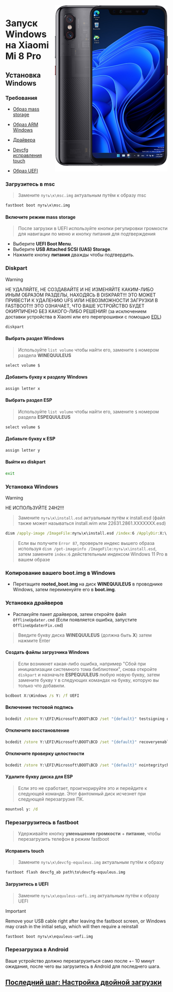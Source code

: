 <img align="right" src="https://github.com/n00b69/woa-equuleus/blob/main/equuleus.png" width="350" alt="Windows 11 running on equuleus">

# Запуск Windows на Xiaomi Mi 8 Pro

## Установка Windows

### Требования
- [Образ mass storage](https://github.com/n00b69/woa-equuleus/releases/download/Files/msc.img)

- [Образ ARM Windows](https://arkt-7.github.io/woawin/)
  
- [Драйвера](https://github.com/n00b69/woa-equuleus/releases/tag/Drivers)

- [Devcfg исправления touch](https://github.com/n00b69/woa-equuleus/releases/download/Files/devcfg-polaris.img)

- [Образ UEFI](https://github.com/n00b69/woa-equuleus/releases/tag/UEFI)

### Загрузитесь в msc
> Замените `путь\к\msc.img` актуальным путём к образу msc
```cmd
fastboot boot путь\к\msc.img
```

#### Включите режим mass storage
> После загрузки в UEFI используйте кнопки регулировки громкости для навигации по меню и кнопку питания для подтверждения
- Выберите **UEFI Boot Menu**.
- Выберите **USB Attached SCSI (UAS) Storage**.
- Нажмите кнопку **питания** дважды чтобы подтвердить.

### Diskpart
> [!WARNING]
> НЕ УДАЛЯЙТЕ, НЕ СОЗДАВАЙТЕ И НЕ ИЗМЕНЯЙТЕ КАКИМ-ЛИБО ИНЫМ ОБРАЗОМ РАЗДЕЛЫ, НАХОДЯСЬ В DISKPART!!! ЭТО МОЖЕТ ПРИВЕСТИ К УДАЛЕНИЮ UFS ИЛИ НЕВОЗМОЖНОСТИ ЗАГРУЗКИ В FASTBOOT!!! ЭТО ОЗНАЧАЕТ, ЧТО ВАШЕ УСТРОЙСТВО БУДЕТ ОКИРПИЧЕНО БЕЗ КАКОГО-ЛИБО РЕШЕНИЯ! (за исключением доставки устройства в Xiaomi или его перепрошивки с помощью [EDL](edl-ru.md))
```cmd
diskpart
```

#### Выбрать раздел Windows 
> Используйте `list volume` чтобы найти его, замените `$` номером раздела **WINEQUULEUS**
```cmd
select volume $
``` 

#### Добавить букву к разделу Windows
```cmd
assign letter x
``` 

#### Выбрать раздел ESP
> Используйте `list volume` чтобы найти его, замените `$` номером раздела **ESPEQUULEUS**
```cmd
select volume $
``` 

#### Добавьте букву к ESP
```cmd
assign letter y
```

#### Выйти из diskpart
```cmd
exit
```

### Установка Windows
> [!Warning]
> НЕ ИСПОЛЬЗУЙТЕ 24H2!!!

> Замените `путь\к\install.esd` актуальным путём к install.esd (файл также может называться install.wim или 22631.2861.XXXXXXX.esd)
```cmd
dism /apply-image /ImageFile:путь\к\install.esd /index:6 /ApplyDir:X:\
```

> Если вы получите `Error 87`, проверьте индекс вышего образа используя `dism /get-imageinfo /ImageFile:путь\к\install.esd`, затем замените `index:6` действтельным индексом Windows 11 Pro в вашем образе

### Копирование вашего boot.img в Windows
- Перетащите **rooted_boot.img** на диск **WINEQUULEUS** в проводнике Windows, затем переименуйте его в **boot.img**.

### Установка драйверов
- Распакуйте пакет драйверов, затем откройте файл `OfflineUpdater.cmd` (Если появляется ошибка, запустите `OfflineUpdaterFix.cmd`)

> Введите букву диска **WINEQUULEUS** (должна быть **X**) затем нажмите Enter
  
#### Создать файлы загрузчика Windows
> Если возникнет какая-либо ошибка, например "Сбой при инициализации системного тома библиотеки", снова откройте `diskpart` и назначьте **ESPEQUULEUS** любую новую букву, затем замените букву `Y` в следующих командах на букву, которую вы только что добавили.
```cmd
bcdboot X:\Windows /s Y: /f UEFI
```

#### Включение тестовой подпись
```cmd
bcdedit /store Y:\EFI\Microsoft\BOOT\BCD /set "{default}" testsigning on
```

#### Отключите восстановление
```cmd
bcdedit /store Y:\EFI\Microsoft\BOOT\BCD /set "{default}" recoveryenabled no
```

#### Отключите проверку целостности
```cmd
bcdedit /store Y:\EFI\Microsoft\BOOT\BCD /set "{default}" nointegritychecks on
```

#### Удалите букву диска для ESP
> Если это не сработает, проигнорируйте это и перейдите к следующей команде. Этот фантомный диск исчезнет при следующей перезагрузке ПК.
```cmd
mountvol y: /d
```

### Перезагрузитесь в fastboot
> Удерживайте кнопку **уменьшение громкости** + **питание**, чтобы перезагрузить телефон в режим fastboot

#### Исправить touch
> Замените `путь\к\devcfg-equuleus.img` актуальным путём к образу
```cmd
fastboot flash devcfg_ab path\to\devcfg-equuleus.img
```

#### Загрузитесь в UEFI
> Замените `путь\к\equuleus-uefi.img` актуальным путём к образу UEFI

> [!Important]
> Remove your USB cable right after leaving the fastboot screen, or Windows may crash in the initial setup, which will then require a reinstall
```cmd
fastboot boot путь\к\equuleus-uefi.img
```

### Перезагрузка в Android
Ваше устройство должно перезагрузиться само после +- 10 минут ожидания, после чего вы загрузитесь в Android для последнего шага.

## [Последний шаг: Настройка двойной загрузки](4-dualboot-ru.md)
